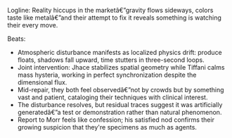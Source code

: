 ﻿---
series: 1
novella: 2
file: S1N2_CH07
type: chapter
pov: Jhace
setting: Market plaza - atmospheric disturbance  
word_target_min: 1201
word_target_max: 2299
status: outline
---
Logline: Reality hiccups in the marketâ€”gravity flows sideways, colors taste like metalâ€”and their attempt to fix it reveals something is watching their every move.

Beats:
- Atmospheric disturbance manifests as localized physics drift: produce floats, shadows fall upward, time stutters in three-second loops.
- Joint intervention: Jhace stabilizes spatial geometry while Tiffani calms mass hysteria, working in perfect synchronization despite the dimensional flux.
- Mid-repair, they both feel observedâ€”not by crowds but by something vast and patient, cataloging their techniques with clinical interest.
- The disturbance resolves, but residual traces suggest it was artificially generatedâ€”a test or demonstration rather than natural phenomenon.
- Report to Morr feels like confession; his satisfied nod confirms their growing suspicion that they're specimens as much as agents.